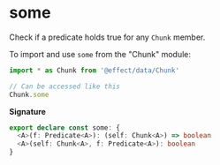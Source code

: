 # some

Check if a predicate holds true for any `Chunk` member.

To import and use `some` from the "Chunk" module:

```ts
import * as Chunk from '@effect/data/Chunk'

// Can be accessed like this
Chunk.some
```

**Signature**

```ts
export declare const some: {
  <A>(f: Predicate<A>): (self: Chunk<A>) => boolean
  <A>(self: Chunk<A>, f: Predicate<A>): boolean
}
```
